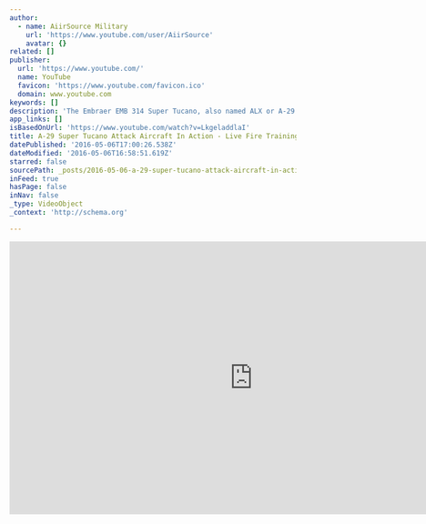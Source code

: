 ```yaml
---
author:
  - name: AiirSource Military
    url: 'https://www.youtube.com/user/AiirSource'
    avatar: {}
related: []
publisher:
  url: 'https://www.youtube.com/'
  name: YouTube
  favicon: 'https://www.youtube.com/favicon.ico'
  domain: www.youtube.com
keywords: []
description: 'The Embraer EMB 314 Super Tucano, also named ALX or A-29 is a turboprop aircraft designed for light attack, counter insurgency, close air support, aerial reconnaissance missions in low threat environments, as well as providing pilot training.'
app_links: []
isBasedOnUrl: 'https://www.youtube.com/watch?v=LkgeladdlaI'
title: A-29 Super Tucano Attack Aircraft In Action - Live Fire Training
datePublished: '2016-05-06T17:00:26.538Z'
dateModified: '2016-05-06T16:58:51.619Z'
starred: false
sourcePath: _posts/2016-05-06-a-29-super-tucano-attack-aircraft-in-action-live-fire-trai.md
inFeed: true
hasPage: false
inNav: false
_type: VideoObject
_context: 'http://schema.org'

---
```

<iframe src="https://cdn.embedly.com/widgets/media.html?src=https%3A%2F%2Fwww.youtube.com%2Fembed%2FLkgeladdlaI%3Ffeature%3Doembed&amp;url=https%3A%2F%2Fwww.youtube.com%2Fwatch%3Fv%3DLkgeladdlaI&amp;image=https%3A%2F%2Fi.ytimg.com%2Fvi%2FLkgeladdlaI%2Fhqdefault.jpg&amp;key=b7d04c9b404c499eba89ee7072e1c4f7&amp;type=text%2Fhtml&amp;schema=youtube" width="854" height="480" scrolling="no" frameborder="0" allowfullscreen="" style=""></iframe>